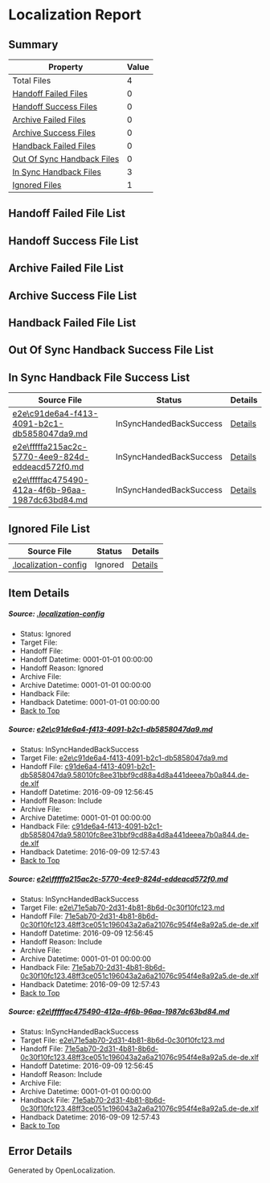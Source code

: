 # <a name='report-top'></a> Localization Report

## Summary
 Property | Value 
 -------- | ----- 
 Total Files | 4
[ Handoff Failed Files ](#handoff-failed-list)| 0
[ Handoff Success Files ](#handoff-success-list)| 0
[ Archive Failed Files ](#archive-failed-list)| 0
[ Archive Success Files ](#archive-success-list)| 0
[ Handback Failed Files ](#handback-failed-list)| 0
[ Out Of Sync Handback Files ](#outofsync-handback-success-list)| 0
[ In Sync Handback Files ](#insync-handback-success-list)| 3
[ Ignored Files ](#ignored-list)| 1

## <a name='handoff-failed-list'></a> Handoff Failed File List

## <a name='handoff-success-list'></a> Handoff Success File List

## <a name='archive-failed-list'></a> Archive Failed File List

## <a name='archive-success-list'></a> Archive Success File List

## <a name='handback-failed-list'></a> Handback Failed File List

## <a name='outofsync-handback-success-list'></a> Out Of Sync Handback Success File List

## <a name='insync-handback-success-list'></a> In Sync Handback File Success List
 Source File | Status | Details 
 ----------- | ------ | ------- 
 [e2e\c91de6a4-f413-4091-b2c1-db5858047da9.md](https://github.com/OpenLocalizationTestOrg/ol-test0/blob/8ae2d1c0912cce7134fa5a40b825c199a1bc2286/e2e/c91de6a4-f413-4091-b2c1-db5858047da9.md) | InSyncHandedBackSuccess | [Details](#1114136bddf71c9f31c7b7c03922a1709c1df1e11)
 [e2e\fffffa215ac2c-5770-4ee9-824d-eddeacd572f0.md](https://github.com/OpenLocalizationTestOrg/ol-test0/blob/208fa179102d0d6141bebf0c04708c0cae7559ca/e2e/fffffa215ac2c-5770-4ee9-824d-eddeacd572f0.md) | InSyncHandedBackSuccess | [Details](#ce0e9c63820e7824efb451268963981950e2dbdc2)
 [e2e\fffffac475490-412a-4f6b-96aa-1987dc63bd84.md](https://github.com/OpenLocalizationTestOrg/ol-test0/blob/208fa179102d0d6141bebf0c04708c0cae7559ca/e2e/fffffac475490-412a-4f6b-96aa-1987dc63bd84.md) | InSyncHandedBackSuccess | [Details](#ce0e9c63820e7824efb451268963981950e2dbdc3)

## <a name='ignored-list'></a> Ignored File List
 Source File | Status | Details 
 ----------- | ------ | ------- 
 [.localization-config](https://github.com/OpenLocalizationTestOrg/ol-test0/blob/208fa179102d0d6141bebf0c04708c0cae7559ca/.localization-config) | Ignored | [Details](#c268a05ecaa7ec85942ed632c29928ee5bd6da8d0)

## Item Details
##### <a name='c268a05ecaa7ec85942ed632c29928ee5bd6da8d0'></a> Source: [.localization-config](https://github.com/OpenLocalizationTestOrg/ol-test0/blob/208fa179102d0d6141bebf0c04708c0cae7559ca/.localization-config)
* Status: Ignored
* Target File: 
* Handoff File: 
* Handoff Datetime: 0001-01-01 00:00:00
* Handoff Reason: Ignored
* Archive File: 
* Archive Datetime: 0001-01-01 00:00:00
* Handback File: 
* Handback Datetime: 0001-01-01 00:00:00
* [Back to Top](#report-top)

##### <a name='1114136bddf71c9f31c7b7c03922a1709c1df1e11'></a> Source: [e2e\c91de6a4-f413-4091-b2c1-db5858047da9.md](https://github.com/OpenLocalizationTestOrg/ol-test0/blob/8ae2d1c0912cce7134fa5a40b825c199a1bc2286/e2e/c91de6a4-f413-4091-b2c1-db5858047da9.md)
* Status: InSyncHandedBackSuccess
* Target File: [e2e\c91de6a4-f413-4091-b2c1-db5858047da9.md](https://github.com/OpenLocalizationTestOrg/ol-test0-dede/blob/f5ca615ff5acdcdcec9b6847ac3bf234e7748413/e2e/c91de6a4-f413-4091-b2c1-db5858047da9.md)
* Handoff File: [c91de6a4-f413-4091-b2c1-db5858047da9.58010fc8ee31bbf9cd88a4d8a441deeea7b0a844.de-de.xlf](https://github.com/OpenLocalizationTestOrg/ol-test0-handoff/blob/105033bc5b8c70e4b1983ae37b8edcf34cf09378/ol-handoff/OpenLocalizationTestOrg/ol-test0-dede/yuwzho/ht/c91de6a4-f413-4091-b2c1-db5858047da9.58010fc8ee31bbf9cd88a4d8a441deeea7b0a844.de-de.xlf)
* Handoff Datetime: 2016-09-09 12:56:45
* Handoff Reason: Include
* Archive File: 
* Archive Datetime: 0001-01-01 00:00:00
* Handback File: [c91de6a4-f413-4091-b2c1-db5858047da9.58010fc8ee31bbf9cd88a4d8a441deeea7b0a844.de-de.xlf](https://github.com/OpenLocalizationTestOrg/ol-test0-handback/blob/2b6d9eaca95de7a653bf2836fb7ecd64389f2751/ol-handback/OpenLocalizationTestOrg/ol-test0-dede/yuwzho/ht/c91de6a4-f413-4091-b2c1-db5858047da9.58010fc8ee31bbf9cd88a4d8a441deeea7b0a844.de-de.xlf)
* Handback Datetime: 2016-09-09 12:57:43
* [Back to Top](#report-top)

##### <a name='ce0e9c63820e7824efb451268963981950e2dbdc2'></a> Source: [e2e\fffffa215ac2c-5770-4ee9-824d-eddeacd572f0.md](https://github.com/OpenLocalizationTestOrg/ol-test0/blob/208fa179102d0d6141bebf0c04708c0cae7559ca/e2e/fffffa215ac2c-5770-4ee9-824d-eddeacd572f0.md)
* Status: InSyncHandedBackSuccess
* Target File: [e2e\71e5ab70-2d31-4b81-8b6d-0c30f10fc123.md](https://github.com/OpenLocalizationTestOrg/ol-test0-dede/blob/f5ca615ff5acdcdcec9b6847ac3bf234e7748413/e2e/71e5ab70-2d31-4b81-8b6d-0c30f10fc123.md)
* Handoff File: [71e5ab70-2d31-4b81-8b6d-0c30f10fc123.48ff3ce051c196043a2a6a21076c954f4e8a92a5.de-de.xlf](https://github.com/OpenLocalizationTestOrg/ol-test0-handoff/blob/105033bc5b8c70e4b1983ae37b8edcf34cf09378/ol-handoff/OpenLocalizationTestOrg/ol-test0-dede/yuwzho/ht/71e5ab70-2d31-4b81-8b6d-0c30f10fc123.48ff3ce051c196043a2a6a21076c954f4e8a92a5.de-de.xlf)
* Handoff Datetime: 2016-09-09 12:56:45
* Handoff Reason: Include
* Archive File: 
* Archive Datetime: 0001-01-01 00:00:00
* Handback File: [71e5ab70-2d31-4b81-8b6d-0c30f10fc123.48ff3ce051c196043a2a6a21076c954f4e8a92a5.de-de.xlf](https://github.com/OpenLocalizationTestOrg/ol-test0-handback/blob/2b6d9eaca95de7a653bf2836fb7ecd64389f2751/ol-handback/OpenLocalizationTestOrg/ol-test0-dede/yuwzho/ht/71e5ab70-2d31-4b81-8b6d-0c30f10fc123.48ff3ce051c196043a2a6a21076c954f4e8a92a5.de-de.xlf)
* Handback Datetime: 2016-09-09 12:57:43
* [Back to Top](#report-top)

##### <a name='ce0e9c63820e7824efb451268963981950e2dbdc3'></a> Source: [e2e\fffffac475490-412a-4f6b-96aa-1987dc63bd84.md](https://github.com/OpenLocalizationTestOrg/ol-test0/blob/208fa179102d0d6141bebf0c04708c0cae7559ca/e2e/fffffac475490-412a-4f6b-96aa-1987dc63bd84.md)
* Status: InSyncHandedBackSuccess
* Target File: [e2e\71e5ab70-2d31-4b81-8b6d-0c30f10fc123.md](https://github.com/OpenLocalizationTestOrg/ol-test0-dede/blob/f5ca615ff5acdcdcec9b6847ac3bf234e7748413/e2e/71e5ab70-2d31-4b81-8b6d-0c30f10fc123.md)
* Handoff File: [71e5ab70-2d31-4b81-8b6d-0c30f10fc123.48ff3ce051c196043a2a6a21076c954f4e8a92a5.de-de.xlf](https://github.com/OpenLocalizationTestOrg/ol-test0-handoff/blob/105033bc5b8c70e4b1983ae37b8edcf34cf09378/ol-handoff/OpenLocalizationTestOrg/ol-test0-dede/yuwzho/ht/71e5ab70-2d31-4b81-8b6d-0c30f10fc123.48ff3ce051c196043a2a6a21076c954f4e8a92a5.de-de.xlf)
* Handoff Datetime: 2016-09-09 12:56:45
* Handoff Reason: Include
* Archive File: 
* Archive Datetime: 0001-01-01 00:00:00
* Handback File: [71e5ab70-2d31-4b81-8b6d-0c30f10fc123.48ff3ce051c196043a2a6a21076c954f4e8a92a5.de-de.xlf](https://github.com/OpenLocalizationTestOrg/ol-test0-handback/blob/2b6d9eaca95de7a653bf2836fb7ecd64389f2751/ol-handback/OpenLocalizationTestOrg/ol-test0-dede/yuwzho/ht/71e5ab70-2d31-4b81-8b6d-0c30f10fc123.48ff3ce051c196043a2a6a21076c954f4e8a92a5.de-de.xlf)
* Handback Datetime: 2016-09-09 12:57:43
* [Back to Top](#report-top)


## Error Details

Generated by OpenLocalization.
